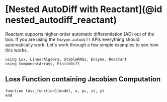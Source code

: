 # [Nested AutoDiff with Reactant](@id nested_autodiff_reactant)

Reactant supports higher-order automatic differentiation (AD) out of the box. If you are
using the `Enzyme.autodiff` APIs everything should automatically work. Let's work through
a few simple examples to see how this works.

```@example nested_ad_reactant
using Lux, LinearAlgebra, StableRNGs, Enzyme, Reactant
using ComponentArrays, FiniteDiff
```

## Loss Function containing Jacobian Computation

```@example nested_ad_reactant
function loss_function1(model, x, ps, st, y)
end
```
